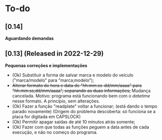 # To-do

## [0.14]
**Aguardando demandas**


## [0.13] (Released in 2022-12-29)

**Pequenas correções e implementações**

- (Ok) Substituir a forma de salvar marca e modelo do veículo ("marca/modelo" para "marca;modelo");
- ~~Alterar formato de hora e data de "hh:mm:ss-dd/mm/aaaa" para "hh:mm:ss;dd/mm/aaaa", separando as duas informações;~~
Mudança cancelada. Motivo: programa está funcionando bem com o *datetime* nesse formato. A princípio, sem alterações.
- (Ok) Fazer a função "readplate" voltar a funcionar; (está dando o tempo parado novamente) (Origem do problema descoberta: só funciona se a placa for digitada em CAPSLOCK)
- (Ok) Permitir apagar saídas de até 10 minutos atrás somente;
- (Ok) Fazer com que todas as funções peguem a data antes de cada execução, e não no começo do programa.
